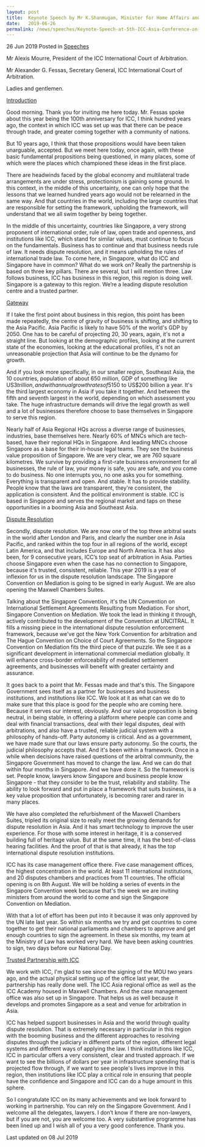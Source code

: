 ```yaml
---
layout: post
title:  Keynote Speech by Mr K.Shanmugam, Minister for Home Affairs and Minister for Law, at the 5th ICC Asia Conference on International Arbitration
date:   2019-06-26
permalink: /news/speeches/Keynote-Speech-at-5th-ICC-Asia-Conference-on-International-Arbitration-by-Minister-K-Shanmugam
---
```



26 Jun 2019 Posted in [Speeches](/news/speeches)

Mr Alexis Mourre, President of the ICC International Court of Arbitration.
 
Mr Alexander G. Fessas, Secretary General, ICC International Court of Arbitration.
 
Ladies and gentlemen.
 
<u>Introduction</u>

Good morning. Thank you for inviting me here today. Mr. Fessas spoke about this year being the 100th anniversary for ICC, I think hundred years ago, the context in which ICC was set up was that there can be peace through trade, and greater coming together with a community of nations.
 
But 10 years ago, I think that those propositions would have been taken unarguable, accepted. But we meet here today, once again, with these basic fundamental propositions being questioned, in many places, some of which were the places which championed these ideas in the first place.
 
There are headwinds faced by the global economy and multilateral trade arrangements are under stress, protectionism is gaining some ground. In this context, in the middle of this uncertainty, one can only hope that the lessons that we learned hundred years ago would not be relearned in the same way. And that countries in the world, including the large countries that are responsible for setting the framework, upholding the framework, will understand that we all swim together by being together.
 
In the middle of this uncertainty, countries like Singapore, a very strong proponent of international order, rule of law, open trade and openness, and institutions like ICC, which stand for similar values, must continue to focus on the fundamentals. Business has to continue and that business needs rule of law. It needs dispute resolution, and it means upholding the rules of international trade law. To come here, in Singapore, what do ICC and Singapore have in common? What do we work on? Really the partnership is based on three key pillars. There are several, but I will mention three. Law follows business, ICC has business in this region, this region is doing well. Singapore is a gateway to this region. We’re a leading dispute resolution centre and a trusted partner.


<u>Gateway</u>

If I take the first point about business in this region, this point has been made repeatedly, the centre of gravity of business is shifting, and shifting to the Asia Pacific. Asia Pacific is likely to have 50% of the world's GDP by 2050. One has to be careful of projecting 20, 30 years, again, it's not a straight line. But looking at the demographic profiles, looking at the current state of the economies, looking at the educational profiles, it's not an unreasonable projection that Asia will continue to be the dynamo for growth.
 
And if you look more specifically, in our smaller region, Southeast Asia, the 10 countries, population of about 650 million, GDP of something like US$3 trillion, and with annual growth rates of 5%. And infrastructure demands running into trillions, expected to be US$150 to US$200 billion a year. It's the third largest economy in Asia if you take it together. And between the fifth and seventh largest in the world, depending on which assessment you take. The huge infrastructure demands will drive the legal growth as well and a lot of businesses therefore choose to base themselves in Singapore to serve this region.
 
Nearly half of Asia Regional HQs across a diverse range of businesses, industries, base themselves here. Nearly 60% of MNCs which are tech-based, have their regional HQs in Singapore. And leading MNCs choose Singapore as a base for their in-house legal teams. They see the business value proposition of Singapore. We are very clear, we are 760 square kilometres. We survive by providing a first-rate business environment for all businesses, the rule of law, your money is safe, you are safe, and you come to do business. No one interrupts you, no one asks you for something. Everything is transparent and open. And stable. It has to provide stability. People know that the laws are transparent, they're consistent, the application is consistent. And the political environment is stable. ICC is based in Singapore and serves the regional market and taps on these opportunities in a booming Asia and Southeast Asia.


<u>Dispute Resolution</u>


Secondly, dispute resolution. We are now one of the top three arbitral seats in the world after London and Paris, and clearly the number one in Asia Pacific, and ranked within the top four in all regions of the world, except Latin America, and that includes Europe and North America. It has also been, for 9 consecutive years, ICC’s top seat of arbitration in Asia. Parties choose Singapore even when the case has no connection to Singapore, because it's trusted, consistent, reliable. This year 2019 is a year of inflexion for us in the dispute resolution landscape. The Singapore Convention on Mediation is going to be signed in early August. We are also opening the Maxwell Chambers Suites.
 
Talking about the Singapore Convention, it's the UN Convention on International Settlement Agreements Resulting from Mediation. For short, Singapore Convention on Mediation. We took the lead in thinking it through, actively contributed to the development of the Convention at UNCITRAL. It fills a missing piece in the international dispute resolution enforcement framework, because we've got the New York Convention for arbitration and The Hague Convention on Choice of Court Agreements. So the Singapore Convention on Mediation fits the third piece of that puzzle. We see it as a significant development in international commercial mediation globally. It will enhance cross-border enforceability of mediated settlement agreements, and businesses will benefit with greater certainty and assurance.
 
It goes back to a point that Mr. Fessas made and that's this. The Singapore Government sees itself as a partner for businesses and business institutions, and institutions like ICC. We look at it as what can we do to make sure that this place is good for the people who are coming here. Because it serves our interest, obviously. And our value proposition is being neutral, in being stable, in offering a platform where people can come and deal with financial transactions, deal with their legal disputes, deal with arbitrations, and also have a trusted, reliable judicial system with a philosophy of hands-off. Party autonomy is critical. And as a government, we have made sure that our laws ensure party autonomy. So the courts, the judicial philosophy accepts that. And it's been within a framework. Once in a while when decisions have raised questions of the arbitral community, the Singapore Government has moved to change the law. And we can do that within four months in Singapore. And we have done it. So the framework is set. People know, lawyers know Singapore and business people know Singapore - that they consider to be the trust, reliability and stability. The ability to look forward and put in place a framework that suits business, is a key value proposition that unfortunately, is becoming rarer and rarer in many places.
 
We have also completed the refurbishment of the Maxwell Chambers Suites, tripled its original size to really meet the growing demands for dispute resolution in Asia. And it has smart technology to improve the user experience. For those with some interest in heritage, it is a conserved building full of heritage value. But at the same time, it has the best-of-class hearing facilities. And the proof of that is that already, it has the top international dispute resolution institutions.
 
ICC has its case management office there. Five case management offices, the highest concentration in the world. At least 11 international institutions, and 20 disputes chambers and practices from 11 countries. The official opening is on 8th August. We will be holding a series of events in the Singapore Convention week because that's the week we are inviting ministers from around the world to come and sign the Singapore Convention on Mediation.
 
With that a lot of effort has been put into it because it was only approved by the UN late last year. So within six months we try and get countries to come together to get their national parliaments and chambers to approve and get enough countries to sign the agreement. In these six months, my team at the Ministry of Law has worked very hard. We have been asking countries to sign, two days before our National Day.


<u>Trusted Partnership with ICC</u>


We work with ICC, I'm glad to see since the signing of the MOU two years ago, and the actual physical setting up of the office last year, the partnership has really done well. The ICC Asia regional office as well as the ICC Academy housed in Maxwell Chambers. And the case management office was also set up in Singapore. That helps us as well because it develops and promotes Singapore as a seat and venue for arbitration in Asia.
 
ICC has helped support businesses in Asia and the world through quality dispute resolution. That is extremely necessary in particular in this region with the booming business and the different approaches to resolving disputes through the judiciary in different parts of the region, different legal systems and different ways of applying the law. I think institutions like ICC, ICC in particular offers a very consistent, clear and trusted approach. If we want to see the billions of dollars per year in infrastructure spending that is projected flow through, if we want to see people's lives improve in this region, then institutions like ICC play a critical role in ensuring that people have the confidence and Singapore and ICC can do a huge amount in this sphere.
 
So I congratulate ICC on its many achievements and we look forward to working in partnership. You can rely on the Singapore Government. And I welcome all the delegates, lawyers. I don’t know if there are non-lawyers, but if you are not, you are welcome too. A very substantive programme has been lined up and I wish all of you a very good conference. Thank you.








<p class="right-side-updated">Last updated on 08 Jul 2019</p>
